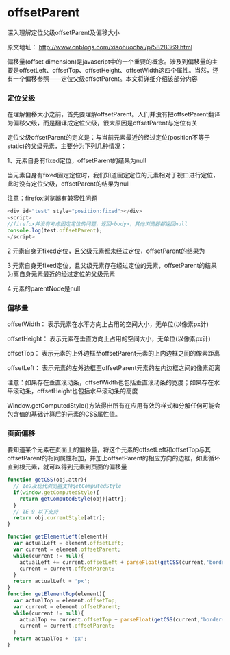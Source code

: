 # offsetParent

深入理解定位父级offsetParent及偏移大小

原文地址： http://www.cnblogs.com/xiaohuochai/p/5828369.html

偏移量(offset dimension)是javascript中的一个重要的概念。涉及到偏移量的主要是offsetLeft、offsetTop、offsetHeight、offsetWidth这四个属性。当然，还有一个偏移参照——定位父级offsetParent。本文将详细介绍该部分内容

### 定位父级

在理解偏移大小之前，首先要理解offsetParent。人们并没有把offsetParent翻译为偏移父级，而是翻译成定位父级，很大原因是offsetParent与定位有关

定位父级offsetParent的定义是：与当前元素最近的经过定位(position不等于static)的父级元素，主要分为下列几种情况：

1、元素自身有fixed定位，offsetParent的结果为null

当元素自身有fixed固定定位时，我们知道固定定位的元素相对于视口进行定位，此时没有定位父级，offsetParent的结果为null

注意：firefox浏览器有兼容性问题

```javascript
<div id="test" style="position:fixed"></div>    
<script>
//firefox并没有考虑固定定位的问题，返回<body>，其他浏览器都返回null
console.log(test.offsetParent);
</script>

```

2 元素自身无fixed定位，且父级元素都未经过定位，offsetParent的结果为<body>

3 元素自身无fixed定位，且父级元素存在经过定位的元素，offsetParent的结果为离自身元素最近的经过定位的父级元素

4 <body>元素的parentNode是null

### 偏移量

offsetWidth： 表示元素在水平方向上占用的空间大小，无单位(以像素px计)

offsetHeight： 表示元素在垂直方向上占用的空间大小，无单位(以像素px计)

offsetTop： 表示元素的上外边框至offsetParent元素的上内边框之间的像素距离

offsetLeft： 表示元素的左外边框至offsetParent元素的左内边框之间的像素距离


注意：如果存在垂直滚动条，offsetWidth也包括垂直滚动条的宽度；如果存在水平滚动条，offsetHeight也包括水平滚动条的高度

Window.getComputedStyle()方法得出所有在应用有效的样式和分解任何可能会包含值的基础计算后的元素的CSS属性值。


### 页面偏移

要知道某个元素在页面上的偏移量，将这个元素的offsetLeft和offsetTop与其offsetParent的相同属性相加，并加上offsetParent的相应方向的边框，如此循环直到根元素，就可以得到元素到页面的偏移量

```javascript
function getCSS(obj,attr){
  // Ie9及现代浏览器支持getComputedStyle
  if(window.getComputedStyle){
    return getComputedStyle(obj)[attr];
  }
  // IE 9 以下支持
  return obj.currentStyle[attr];
}

```

```javascript
function getElementLeft(element){
  var actualLeft = element.offsetLeft;
  var current = element.offsetParent;
  while(current != null){
    actualLeft += current.offsetLeft + parseFloat(getCSS(current,'border-left-width'));
    current = current.offsetParent;
  }
  return actualLeft + 'px';
}
function getElementTop(element){
  var actualTop = element.offsetTop;
  var current = element.offsetParent;
  while(current != null){
    actualTop += current.offsetTop + parseFloat(getCSS(current,'border-top-width'));
    current = current.offsetParent;
  }
  return actualTop + 'px';
}
```
